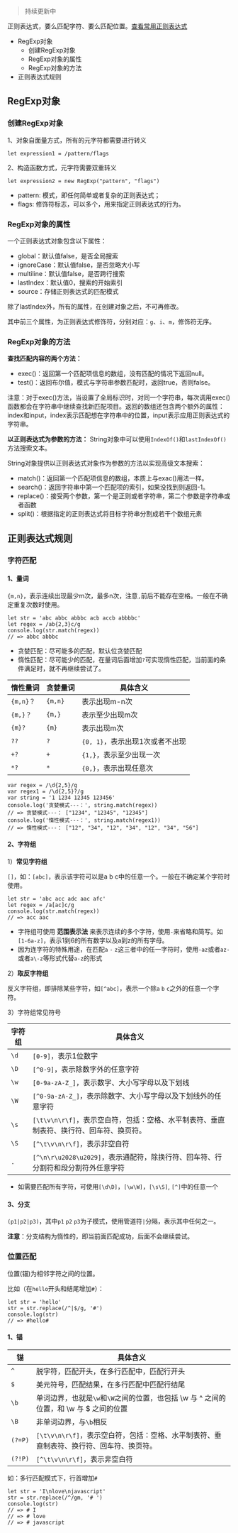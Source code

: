 > 持续更新中

正则表达式，要么匹配字符、要么匹配位置。[查看常用正则表达式][link1]

- RegExp对象
  - 创建RegExp对象
  - RegExp对象的属性
  - RegExp对象的方法
- 正则表达式规则

## RegExp对象
### 创建RegExp对象
1、对象自面量方式，所有的元字符都需要进行转义
```
let expression1 = /pattern/flags
```
2、构造函数方式，元字符需要双重转义
```
let expression2 = new RegExp("pattern", "flags")
```
 - pattern: 模式，即任何简单或者复杂的正则表达式；
 - flags: 修饰符标志，可以多个，用来指定正则表达式的行为。

### RegExp对象的属性
一个正则表达式对象包含以下属性：
- global：默认值false，是否全局搜索
- ignoreCase：默认值false，是否忽略大小写
- multiline：默认值false，是否跨行搜索
- lastIndex：默认值0，搜索的开始索引
- source：存储正则表达式的匹配模式

除了lastIndex外，所有的属性，在创建对象之后，不可再修改。

其中前三个属性，为正则表达式修饰符，分别对应：`g`、`i`、`m`，修饰符无序。

### RegExp对象的方法
**查找匹配内容的两个方法：**
- exec()：返回第一个匹配项信息的数组，没有匹配的情况下返回null。
- test()：返回布尔值，模式与字符串参数匹配时，返回true，否则false。

注意：对于exec()方法，当设置了全局标识时，对同一个字符串，每次调用exec()函数都会在字符串中继续查找新匹配项目。返回的数组还包含两个额外的属性：index和input，index表示匹配想在字符串中的位置，input表示应用正则表达式的字符串。

**以正则表达式为参数的方法：**
String对象中可以使用`IndexOf()`和`lastIndexOf()`方法搜索文本。

String对象提供以正则表达式对象作为参数的方法以实现高级文本搜索：
- match()：返回第一个匹配项信息的数组，本质上与exac()用法一样。
- search()：返回字符串中第一个匹配项的索引，如果没找到则返回-1。
- replace()：接受两个参数，第一个是正则或者字符串，第二个参数是字符串或者函数
- split()：根据指定的正则表达式将目标字符串分割成若干个数组元素

## 正则表达式规则
### 字符匹配
#### 1、量词
`{m,n}`，表示连续出现最少m次，最多n次，注意`,`前后不能存在空格。一般在不确定重复次数时使用。
```
let str = 'abc abbc abbbc acb accb abbbbc'
let regex = /ab{2,3}c/g
console.log(str.match(regex))
// => abbc abbbc
```

- 贪婪匹配：尽可能多的匹配，默认位贪婪匹配
- 惰性匹配：尽可能少的匹配，在量词后面增加`?`可实现惰性匹配，当前面的条件满足时，就不再继续尝试了。

惰性量词|贪婪量词 | 具体含义
------|-------|-----
`{m,n}？`|`{m,n}`|表示出现m-n次
`{m,}？`|`{m,}`|表示至少出现m次
`{m}?`|`{m}`|表示出现m次
`??`|`?`|`{0, 1}`，表示出现1次或者不出现
`+?`|`+`|`{1,}`，表示至少出现一次
`*?`|`*`|`{0,}`，表示出现任意次

```
var regex = /\d{2,5}/g
var regex1 = /\d{2,5}?/g
var string = '1 1234 12345 123456'
console.log('贪婪模式---：', string.match(regex))
// => 贪婪模式---： ["1234", "12345", "12345"]
console.log('惰性模式---：', string.match(regex1))
// => 惰性模式---： ["12", "34", "12", "34", "12", "34", "56"]
```


#### 2、字符组
1）**常见字符组**

`[]`，如：`[abc]`，表示该字符可以是a b c中的任意一个。一般在不确定某个字符时使用。
```
let str = 'abc acc adc aac afc'
let regex = /a[ac]c/g
console.log(str.match(regex))
// => acc aac
```
- 字符组可使用 **范围表示法** 来表示连续的多个字符，使用`-`来省略和简写。如`[1-6a-z]`，表示1到6的所有数字以及a到z的所有字母。
- 因为连字符的特殊用途，在匹配`a` `-` `z`这三者中的任一字符时，使用`-az`或者`az-`或者`a\-z`等形式代替`a-z`的形式

2）**取反字符组**

反义字符组，即排除某些字符，如`[^abc]`，表示一个除`a` `b` `c`之外的任意一个字符。

3）字符组常见符号

字符组 | 具体含义
------|-------
`\d`|`[0-9]`，表示1位数字
`\D`|`[^0-9]`，表示除数字外的任意字符
`\w`|`[0-9a-zA-Z_]`，表示数字、大小写字母以及下划线
`\W`|`[^0-9a-zA-Z_]`，表示除数字、大小写字母以及下划线外的任意字符
`\s`|`[\t\v\n\r\f]`，表示空白符，包括：空格、水平制表符、垂直制表符、换行符、回车符、换页符。
`\S`|`[^\t\v\n\r\f]`，表示非空白符
`.`|`[^\n\r\u2028\u2029]`，表示通配符，除换行符、回车符、行分割符和段分割符外任意字符
- 如需要匹配所有字符，可使用`[\d\D]`，`[\w\W]`，`[\s\S]`, `[^]`中的任意一个

#### 3、分支
`(p1|p2|p3)`，其中`p1` `p2` `p3`为子模式，使用管道符`|`分隔，表示其中任何之一。

**注意**：分支结构为惰性的，即当前面匹配成功，后面不会继续尝试。

### 位置匹配
位置(锚)为相邻字符之间的位置。

比如（在`hello`开头和结尾增加`#`）：
```
let str = 'hello'
str = str.replace(/^|$/g, '#')
console.log(str)
// => #hello#
```
#### 1、锚

锚     | 具体含义
---------|-------
`^`| 脱字符，匹配开头，在多行匹配中，匹配行开头
`$`| 美元符号，匹配结果，在多行匹配中匹配行结尾
`\b`|单词边界，也就是`\w`和`\W`之间的位置，也包括 \w 与 ^ 之间的位置，和 \w 与 $ 之间的位置
`\B`|非单词边界，与`\b`相反
`(?=P)`|`[\t\v\n\r\f]`，表示空白符，包括：空格、水平制表符、垂直制表符、换行符、回车符、换页符。
`(?!P)`|`[^\t\v\n\r\f]`，表示非空白符

如：多行匹配模式下，行首增加`#`
```
let str = 'I\nlove\njavascript'
str = str.replace(/^/gm, '# ')
console.log(str)
// => # I
// => # love
// => # javascript
```

[link1]: https://github.com/junruchen/junruchen.github.io/blob/master/dailyPractice/match.js
